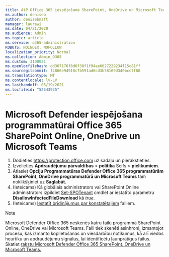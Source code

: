 ```yaml
---
title: AtP Office 365 iespējošana SharePoint, OneDrive un Microsoft Teams
ms.author: deniseb
author: denisebmsft
manager: laurawi
ms.date: 04/21/2020
ms.audience: Admin
ms.topic: article
ms.service: o365-administration
ROBOTS: NOINDEX, NOFOLLOW
localization_priority: Normal
ms.collection: Admin_O365
ms.custom: 3100021
ms.openlocfilehash: dd367176f8d6f38f1f94ae6627229234f15c81ff
ms.sourcegitcommit: f4866e94918c7b591ad0cd3b58169d340bcc7f00
ms.translationtype: MT
ms.contentlocale: lv-LV
ms.lasthandoff: 05/19/2021
ms.locfileid: "52543935"
---
```

# <a name="enable-microsoft-defender-for-office-365-for-sharepoint-online-onedrive-and-microsoft-teams"></a>Microsoft Defender iespējošana programmatūrai Office 365 SharePoint Online, OneDrive un Microsoft Teams

1. Dodieties https://protection.office.com uz sadaļu un pierakstieties.
2. Izvēlieties **Apdraudējumu pārvaldības**  >  **politika** Seifs  >  **pielikumiem.**
3. Atlasiet **Opciju Programmatūras Defender Office 365 programmatūrām SharePoint, OneDrive programmatūrā un Microsoft Teams** tam noklikšķiniet uz **Saglabāt.**
4. (Ieteicams) Kā globālais administrators vai SharePoint Online administrators izpildiet [Set-SPOTenant](/powershell/module/sharepoint-online/Set-SPOTenant?view=sharepoint-ps) cmdlet ar iestatīto parametru **DisallowInfectedFileDownload** kā *true*.
5. (Ieteicams) [Iestatīt brīdinājumus par konstatētajiem](/microsoft-365/security/office-365-security/turn-on-atp-for-spo-odb-and-teams#set-up-alerts-for-detected-files) failiem.

> [!NOTE]
> Microsoft Defender Office 365 neskenēs katru failu programmā SharePoint Online, OneDrive vai Microsoft Teams. Faili tiek skenēti asinhroni, izmantojot procesu, kas izmanto koplietošanas un viesdarbību notikumus, kā arī viedos heurtiku un apdraudējumu signālus, lai identificētu ļaunprātīgus failus. Skatiet [rakstu Microsoft Defender Office 365 SharePoint, OneDrive un Microsoft Teams.](/microsoft-365/security/office-365-security/atp-for-spo-odb-and-teams)